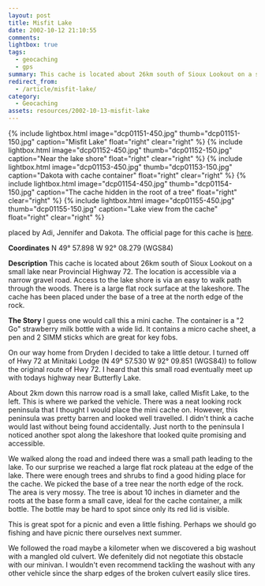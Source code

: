 ```yaml
---
layout: post
title: Misfit Lake
date: 2002-10-12 21:10:55
comments: 
lightbox: true
tags:
  - geocaching
  - gps
summary: This cache is located about 26km south of Sioux Lookout on a small lake near Provincial Highway 72. The location is accessible via a narrow gravel road. Access to the lake shore is via an easy to walk path through the woods. There is a large flat rock surface at the lakeshore. The cache has been placed under the base of a tree at the north edge of the rock.
redirect_from:
  - /article/misfit-lake/
category:
  - Geocaching
assets: resources/2002-10-13-misfit-lake
---
```


{% include lightbox.html image="dcp01151-450.jpg" thumb="dcp01151-150.jpg" caption="Misfit Lake"  float="right" clear="right" %}
{% include lightbox.html image="dcp01152-450.jpg" thumb="dcp01152-150.jpg" caption="Near the lake shore"  float="right" clear="right" %}
{% include lightbox.html image="dcp01153-450.jpg" thumb="dcp01153-150.jpg" caption="Dakota with cache container"  float="right" clear="right" %}
{% include lightbox.html image="dcp01154-450.jpg" thumb="dcp01154-150.jpg" caption="The cache hidden in the root of a tree"  float="right" clear="right" %}
{% include lightbox.html image="dcp01155-450.jpg" thumb="dcp01155-150.jpg" caption="Lake view from the cache"  float="right" clear="right" %}

placed by Adi, Jennifer and Dakota. The official page for this cache is [here](http://www.geocaching.com/seek/cache_details.asp?ID=39618).

**Coordinates**
N 49&deg; 57.898 W 92&deg; 08.279 (WGS84)

**Description**
This cache is located about 26km south of Sioux Lookout on a small lake near Provincial Highway 72. The location is accessible via a narrow gravel road. Access to the lake shore is via an easy to walk path through the woods. There is a large flat rock surface at the lakeshore. The cache has been placed under the base of a tree at the north edge of the rock.

**The Story**
I guess one would call this a mini cache. The container is a "2 Go" strawberry milk bottle with a wide lid. It contains a micro cache sheet, a pen and 2 SIMM sticks which are great for key fobs.

On our way home from Dryden I decided to take a little detour. I turned off of Hwy 72 at Minitaki Lodge (N 49&deg; 57.530 W 92&deg; 09.851 (WGS84)) to follow the original route of Hwy 72. I heard that this small road eventually meet up with todays highway near Butterfly Lake.

About 2km down this narrow road is a small lake, called Misfit Lake, to the left. This is where we parked the vehicle. There was a neat looking rock peninsula that I thought I would place the mini cache on. However, this peninsula was pretty barren and looked well travelled. I didn't think a cache would last without being found accidentally. Just north to the peninsula I noticed another spot along the lakeshore that looked quite promising and accessible.

We walked along the road and indeed there was a small path leading to the lake. To our surprise we reached a large flat rock plateau at the edge of the lake. There were enough trees and shrubs to find a good hiding place for the cache. We picked the base of a tree near the north edge of the rock. The area is very mossy. The tree is about 10 inches in diameter and the roots at the base form a small cave, ideal for the cache container, a milk bottle. The bottle may be hard to spot since only its red lid is visible.

This is great spot for a picnic and even a little fishing. Perhaps we should go fishing and have picnic there ourselves next summer.

We followed the road maybe a kilometer when we discovered a big washout with a mangled old culvert. We defenitely did not negotiate this obstacle with our minivan. I wouldn't even recommend tackling the washout with any other vehicle since the sharp edges of the broken culvert easily slice tires.
